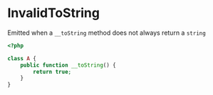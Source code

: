 # InvalidToString

Emitted when a `__toString` method does not always return a `string`

```php
<?php

class A {
    public function __toString() {
        return true;
    }
}
```
